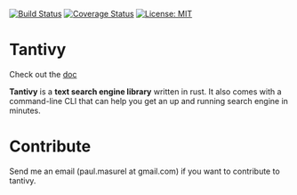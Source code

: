 [![Build Status](https://travis-ci.org/fulmicoton/tantivy.svg?branch=master)](https://travis-ci.org/fulmicoton/tantivy)
[![Coverage Status](https://coveralls.io/repos/github/fulmicoton/tantivy/badge.svg?branch=master)](https://coveralls.io/github/fulmicoton/tantivy?branch=master)
[![License: MIT](https://img.shields.io/badge/License-MIT-yellow.svg)](https://opensource.org/licenses/MIT)

# Tantivy

Check out the [doc](http://fulmicoton.com/tantivy/tantivy/index.html)


**Tantivy** is a **text search engine library** written in rust. It also comes with a command-line CLI that can help you get an up and running search engine
in minutes.


# Contribute

Send me an email (paul.masurel at gmail.com) if you want to contribute to tantivy. 